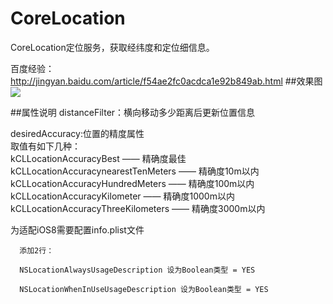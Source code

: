 # CoreLocation
CoreLocation定位服务，获取经纬度和定位细信息。

百度经验：http://jingyan.baidu.com/article/f54ae2fc0acdca1e92b849ab.html
##效果图
![](https://github.com/cjq002/CoreLocation/raw/master/IMAGE/demo.png) 

##属性说明
distanceFilter：横向移动多少距离后更新位置信息 <br>

desiredAccuracy:位置的精度属性<br>
取值有如下几种：<br>
kCLLocationAccuracyBest —— 精确度最佳<br>
kCLLocationAccuracynearestTenMeters —— 精确度10m以内<br>
kCLLocationAccuracyHundredMeters —— 精确度100m以内<br>
kCLLocationAccuracyKilometer —— 精确度1000m以内<br>
kCLLocationAccuracyThreeKilometers —— 精确度3000m以内<br>

为适配iOS8需要配置info.plist文件

      添加2行：

      NSLocationAlwaysUsageDescription 设为Boolean类型 = YES

      NSLocationWhenInUseUsageDescription 设为Boolean类型 = YES
